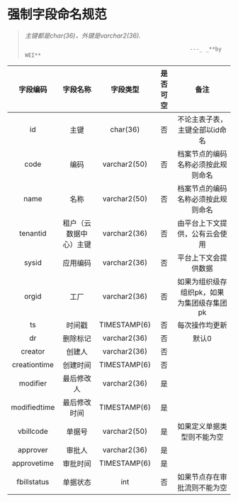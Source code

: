 # 强制字段命名规范

> _主键都是char\(36\)，外键是varchar2\(36\)._
>
>                                                         ---_ _**by WEI**



| 字段编码 | 字段名称 | 字段类型 | 是否可空 | 备注 |
| :---: | :---: | :---: | :---: | :---: |
| id | 主键 | char\(36\) | 否 | 不论主表子表，主键全部以id命名 |
| code | 编码 | varchar2\(50\) | 否 | 档案节点的编码名称必须按此规则命名 |
| name | 名称 | varchar2\(50\) | 否 | 档案节点的编码名称必须按此规则命名 |
| tenantid | 租户（云数据中心）主键 | varchar2\(36\) | 否 | 由平台上下文提供，公有云会使用 |
| sysid | 应用编码 | varchar2\(36\) | 否 | 平台上下文会提供数据 |
| orgid | 工厂 | varchar2\(36\) | 否 | 如果为组织级存组织pk，如果为集团级存集团pk |
| ts | 时间戳 | TIMESTAMP\(6\) | 否 | 每次操作均更新 |
| dr | 删除标记 | varchar2\(36\) | 否 | 默认0 |
| creator | 创建人 | varchar2\(36\) | 否 |  |
| creationtime | 创建时间 | TIMESTAMP\(6\) | 否 |  |
| modifier | 最后修改人 | varchar2\(36\) | 是 |  |
| modifiedtime | 最后修改时间 | TIMESTAMP\(6\) | 是 |  |
| vbillcode | 单据号 | varchar2\(50\) | 是 | 如果定义单据类型则不能为空 |
| approver | 审批人 | varchar2\(36\) | 是 |  |
| approvetime | 审批时间 | TIMESTAMP\(6\) | 是 |  |
| fbillstatus | 单据状态 | int | 否 | 如果节点存在审批流则不能为空 |



